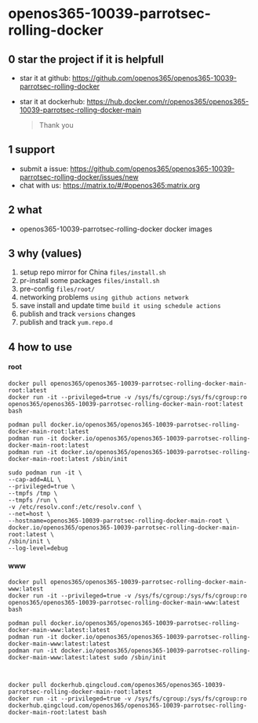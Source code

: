 # openos365-10039-parrotsec-rolling-docker

## 0 star the project if it is helpfull

* star it at github: https://github.com/openos365/openos365-10039-parrotsec-rolling-docker
* star it at dockerhub: https://hub.docker.com/r/openos365/openos365-10039-parrotsec-rolling-docker-main

  > Thank you

## 1 support

* submit a issue: https://github.com/openos365/openos365-10039-parrotsec-rolling-docker/issues/new
* chat with us: https://matrix.to/#/#openos365:matrix.org

## 2 what

* openos365-10039-parrotsec-rolling-docker docker images
  
## 3 why (values)

1. setup repo mirror for China `files/install.sh`
1. pr-install some packages `files/install.sh`
1. pre-config `files/root/`
1. networking problems `using github actions network`
1. save install and update time `build it using schedule actions`
1. publish and track `versions` changes
1. publish and track `yum.repo.d`

## 4 how to use

#### root
```
docker pull openos365/openos365-10039-parrotsec-rolling-docker-main-root:latest
docker run -it --privileged=true -v /sys/fs/cgroup:/sys/fs/cgroup:ro openos365/openos365-10039-parrotsec-rolling-docker-main-root:latest bash

podman pull docker.io/openos365/openos365-10039-parrotsec-rolling-docker-main-root:latest
podman run -it docker.io/openos365/openos365-10039-parrotsec-rolling-docker-main-root:latest
podman run -it docker.io/openos365/openos365-10039-parrotsec-rolling-docker-main-root:latest /sbin/init

sudo podman run -it \
--cap-add=ALL \
--privileged=true \
--tmpfs /tmp \
--tmpfs /run \
-v /etc/resolv.conf:/etc/resolv.conf \
--net=host \
--hostname=openos365-10039-parrotsec-rolling-docker-main-root \
docker.io/openos365/openos365-10039-parrotsec-rolling-docker-main-root:latest \
/sbin/init \
--log-level=debug

```
#### www

```
docker pull openos365/openos365-10039-parrotsec-rolling-docker-main-www:latest
docker run -it --privileged=true -v /sys/fs/cgroup:/sys/fs/cgroup:ro openos365/openos365-10039-parrotsec-rolling-docker-main-www:latest bash

podman pull docker.io/openos365/openos365-10039-parrotsec-rolling-docker-main-www:latest:latest
podman run -it docker.io/openos365/openos365-10039-parrotsec-rolling-docker-main-www:latest:latest
podman run -it docker.io/openos365/openos365-10039-parrotsec-rolling-docker-main-www:latest:latest sudo /sbin/init



docker pull dockerhub.qingcloud.com/openos365/openos365-10039-parrotsec-rolling-docker-main-root:latest
docker run -it --privileged=true -v /sys/fs/cgroup:/sys/fs/cgroup:ro dockerhub.qingcloud.com/openos365/openos365-10039-parrotsec-rolling-docker-main-root:latest bash


```
